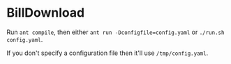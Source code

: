 BillDownload
============

Run `ant compile`, then either `ant run -Dconfigfile=config.yaml` or `./run.sh config.yaml`.
 
If you don't specify a configuration file then it'll use `/tmp/config.yaml`.